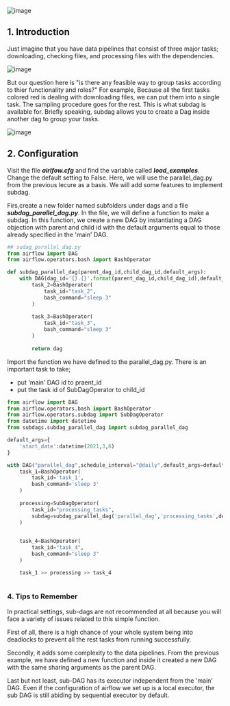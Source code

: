 ![image](https://user-images.githubusercontent.com/53164959/110245299-e4ce7880-7fa5-11eb-8a01-d4969484d8d8.png)

## 1. Introduction 

Just imagine that you have data pipelines that consist of three major tasks; downloading, checking files, and processing files with the dependencies. 

 ![image](https://user-images.githubusercontent.com/53164959/110196897-fff89580-7e8a-11eb-9548-1516ddfa65b9.png)

But our question here is "is there any feasible way to group tasks according to thier functionality and roles?"  For example, Because all the first tasks colored red is dealing with downloading files, we can put them into a single task. The sampling procedure goes for the rest. 
This is what subdag is available for. Briefly speaking, subdag allows you to create a Dag inside another dag to group your tasks. 

![image](https://user-images.githubusercontent.com/53164959/110197095-74800400-7e8c-11eb-82c1-2c27e8b70ec3.png)

## 2. Configuration 


Visit the file **_airlfow.cfg_** and find the variable called  **_load_examples_**. Change the default setting to False. 
Here, we will use the parallel_dag.py from the previous lecure as a basis. We will add some features to implement subdag. 

Firs,create a new folder named subfolders under dags and a file **_subdag_parallel_dag.py_**. In the file, we will define a function to make
a subdag. In this function, we create a new DAG by instantiating a DAG objection with  parent and child id with the default arguments equal to those already specified in the 'main' DAG.

```python
## sudag_parallel_dag.py
from airflow import DAG
from airflow.operators.bash import BashOperator

def subdag_parallel_dag(parent_dag_id,child_dag_id,default_args):
    with DAG(dag_id='{}.{}'.format(parent_dag_id,child_dag_id),default_args=default_args) as dag:
        task_2=BashOperator(
            task_id="task_2",
            bash_command="sleep 3"
        )
        
        task_3=BashOperator(
            task_id="task_3",
            bash_command="sleep 3"
        )
        
        return dag
```

Import the function we have defined to the parallel_dag.py. There is an important task to take; 

   - put 'main' DAG id to praent_id
   - put the task id of SubDagOperator to child_id

```python
from airflow import DAG
from airflow.operators.bash import BashOperator
from airflow.operators.subdag import SubDagOperator
from datetime import datetime
from subdags.subdag_parallel_dag import subdag_parallel_dag

default_args={
    'start_date':datetime(2021,3,6)
}

with DAG("parallel_dag",schedule_interval="@daily",default_args=default_args,catchup=False) as dag:
    task_1=BashOperator(
        task_id='task_1',
        bash_command='sleep 3'
    )
    
    processing=SubDagOperator(
        task_id="processing_tasks",
        subdag=subdag_parallel_dag('parallel_dag','processing_tasks',default_args)
    )
  

    task_4=BashOperator(
        task_id="task_4",
        bash_command="sleep 3"
    )

    task_1 >> processing >> task_4
    
```

### 4. Tips to Remember

In practical settings, sub-dags are not recommended at all because you will face a variety of issues related to this simple function. 


First of all,  there is a high chance of your whole system being into deadlocks to prevent all the rest tasks from running successfully. 

Secondly, it adds some complexity to the data pipelines. From the previous example, we have defined a new function and inside it created a new DAG with the same sharing arguments as the parent DAG.

Last but not least, sub-DAG has its executor independent from the 'main' DAG. Even if the configuration of airflow we set up is a local executor, the sub DAG is still abiding by sequential executor by default.







